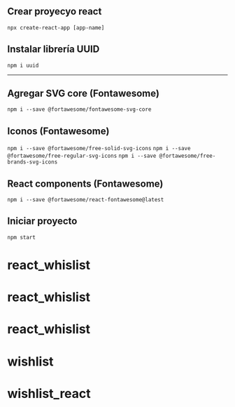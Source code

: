 ## Crear proyecyo react
```npx create-react-app [app-name]```

## Instalar librería UUID
```npm i uuid```

----------------------------------------------
## Agregar SVG core (Fontawesome)
```npm i --save @fortawesome/fontawesome-svg-core```

## Iconos (Fontawesome)
```npm i --save @fortawesome/free-solid-svg-icons```
```npm i --save @fortawesome/free-regular-svg-icons```
```npm i --save @fortawesome/free-brands-svg-icons```

## React components (Fontawesome)

```npm i --save @fortawesome/react-fontawesome@latest```

## Iniciar proyecto

```npm start```
# react_whislist
# react_whislist
# react_whislist
# wishlist
# wishlist_react
